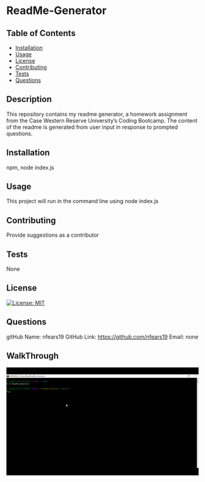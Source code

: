 # ReadMe-Generator
  ## Table of Contents
  * [Installation](#installation)
  * [Usage](#usage)
  * [License](#license)
  * [Contributing](#contributing)
  * [Tests](#tests)
  * [Questions](#questions)

  ## Description
   This repository contains my readme generator, a homework assignment from the Case Western Reserve University’s Coding Bootcamp. The content of the readme is generated from user input in response to prompted questions. 

  ## Installation
   npm, node index.js

  ## Usage
   This project will run in the command line using node index.js

  ## Contributing
   Provide suggestions as a contributor

  ## Tests
   None

  ## License
  [![License: MIT](https://img.shields.io/badge/License-MIT-yellow.svg)](https://opensource.org/licenses/MIT)

  ## Questions
  gitHub Name: nfears19
  GitHub Link: <a href="https://github.com/nfears19">https://github.com/nfears19</a>
  Email: none

## WalkThrough
![Watch Video](ezgif.com-gif-maker.gif/)